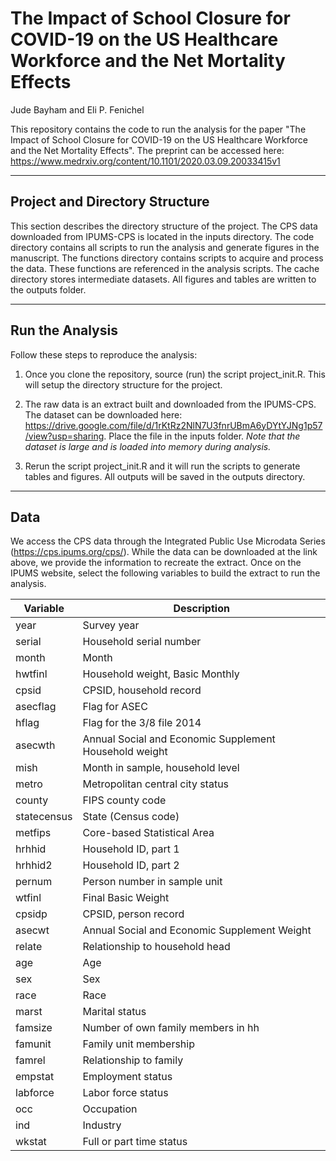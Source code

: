 # The Impact of School Closure for COVID-19 on the US Healthcare Workforce and the Net Mortality Effects

Jude Bayham and Eli P. Fenichel

This repository contains the code to run the analysis for the paper "The Impact of School Closure for COVID-19 on the US Healthcare Workforce and the Net Mortality Effects".  The preprint can be accessed here:
https://www.medrxiv.org/content/10.1101/2020.03.09.20033415v1

********************************************

## Project and Directory Structure

This section describes the directory structure of the project.  The CPS data downloaded from IPUMS-CPS is located in the inputs directory.  The code directory contains all scripts to run the analysis and generate figures in the manuscript.  The functions directory contains scripts to acquire and process the data.  These functions are referenced in the analysis scripts.  The cache directory stores intermediate datasets.  All figures and tables are written to the outputs folder.


****************************************************
## Run the Analysis

Follow these steps to reproduce the analysis:

1. Once you clone the repository, source (run) the script project_init.R.  This will setup the directory structure for the project.

2. The raw data is an extract built and downloaded from the IPUMS-CPS.  The dataset can be downloaded here:
https://drive.google.com/file/d/1rKtRz2NlN7U3fnrUBmA6yDYtYJNg1p57/view?usp=sharing. Place the file in the inputs folder. *Note that the dataset is large and is loaded into memory during analysis.*

3. Rerun the script project_init.R and it will run the scripts to generate tables and figures. All outputs will be saved in the outputs directory.


*************************************************
## Data

We access the CPS data through the Integrated Public Use Microdata Series (https://cps.ipums.org/cps/).  While the data can be downloaded at the link above, we provide the information to recreate the extract.  Once on the IPUMS website, select the following variables to build the extract to run the analysis.

| Variable    | Description                                            |
|-------------|--------------------------------------------------------|
| year        | Survey year                                            |
| serial      | Household serial number                                |
| month       | Month                                                  |
| hwtfinl     | Household weight, Basic Monthly                        |
| cpsid       | CPSID, household record                                |
| asecflag    | Flag for ASEC                                          |
| hflag       | Flag for the 3/8 file 2014                             |
| asecwth     | Annual Social and Economic Supplement Household weight |
| mish        | Month in sample, household level                       |
| metro       | Metropolitan central city status                       |
| county      | FIPS county code                                       |
| statecensus | State (Census code)                                    |
| metfips     | Core-based Statistical Area                            |
| hrhhid      | Household ID, part 1                                   |
| hrhhid2     | Household ID, part 2                                   |
| pernum      | Person number in sample unit                           |
| wtfinl      | Final Basic Weight                                     |
| cpsidp      | CPSID, person record                                   |
| asecwt      | Annual Social and Economic Supplement Weight           |
| relate      | Relationship to household head                         |
| age         | Age                                                    |
| sex         | Sex                                                    |
| race        | Race                                                   |
| marst       | Marital status                                         |
| famsize     | Number of own family members in hh                     |
| famunit     | Family unit membership                                 |
| famrel      | Relationship to family                                 |
| empstat     | Employment status                                      |
| labforce    | Labor force status                                     |
| occ         | Occupation                                             |
| ind         | Industry                                               |
| wkstat      | Full or part time status                               |
